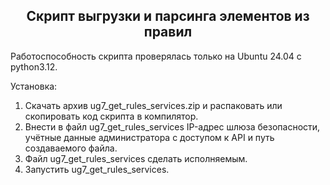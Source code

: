 <h2 align="center">Скрипт выгрузки и парсинга элементов из правил</h2>

Работоспособность скрипта проверялась только на Ubuntu 24.04 с python3.12.<br>

Установка:
1. Скачать архив ug7_get_rules_services.zip и распаковать  или скопировать код скрипта в компилятор.
2. Внести в файл ug7_get_rules_services IP-адрес шлюза безопасности, учётные данные администратора с доступом к API и путь создаваемого файла.
3. Файл ug7_get_rules_services сделать исполняемым.
4. Запустить ug7_get_rules_services.
